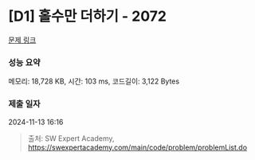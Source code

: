 # [D1] 홀수만 더하기 - 2072 

[문제 링크](https://swexpertacademy.com/main/code/problem/problemDetail.do?contestProbId=AV5QSEhaA5sDFAUq) 

### 성능 요약

메모리: 18,728 KB, 시간: 103 ms, 코드길이: 3,122 Bytes

### 제출 일자

2024-11-13 16:16



> 출처: SW Expert Academy, https://swexpertacademy.com/main/code/problem/problemList.do